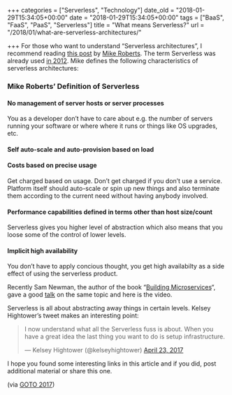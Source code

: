 +++
categories = ["Serverless", "Technology"]
date_old = "2018-01-29T15:34:05+00:00"
date = "2018-01-29T15:34:05+00:00"
tags = ["BaaS", "FaaS", "PaaS", "Serverless"]
title = "What means Serverless?"
url = "/2018/01/what-are-serverless-architectures/"

+++
For those who want to understand &#8220;Serverless architectures&#8221;, I recommend reading <a href="https://martinfowler.com/articles/serverless.html" target="_blank" rel="noopener">this post</a> by <a href="https://twitter.com/mikebroberts" target="_blank" rel="noopener">Mike Roberts</a>. The term Serverless was already used <a href="https://readwrite.com/2012/10/15/why-the-future-of-software-and-apps-is-serverless/" target="_blank" rel="noopener">in 2012</a>. Mike defines the following characteristics of serverless architectures:

### Mike Roberts&#8217; Definition of Serverless

#### No management of server hosts or server processes

You as a developer don&#8217;t have to care about e.g. the number of servers running your software or where where it runs or things like OS upgrades, etc.

#### Self auto-scale and auto-provision based on load

#### Costs based on precise usage

<div id="text-3-71-1-3" class="outline-text-5">
  <p>
    Get charged based on usage. Don&#8217;t get charged if you don&#8217;t use a service. Platform itself should auto-scale or spin up new things and also terminate them according to the current need without having anybody involved.
  </p>
</div>

#### Performance capabilities defined in terms other than host size/count

<div id="text-3-71-1-4" class="outline-text-5">
  <p>
    Serverless gives you higher level of abstraction which also means that you loose some of the control of lower levels.
  </p>
</div>

#### Implicit high availability

<div id="text-3-71-1-5" class="outline-text-5">
  <p>
    You don&#8217;t have to apply concious thought, you get high availabilty as a side effect of using the serverless product.
  </p>
  
  <p>
    Recently Sam Newman, the author of the book &#8220;<a href="https://samnewman.io/books/building_microservices/">Building Microservices</a>&#8220;, gave a good <a href="https://www.youtube.com/watch?v%253DaZlrv-0PE_c">talk</a> on the same topic and here is the video.
  </p>
  
  <p>
  </p>
</div>

Serverless is all about abstracting away things in certain levels. Kelsey Hightower&#8217;s tweet makes an interesting point:

<blockquote class="twitter-tweet" data-width="550" data-dnt="true">
  <p lang="en" dir="ltr">
    I now understand what all the Serverless fuss is about. When you have a great idea the last thing you want to do is setup infrastructure.
  </p>
  
  <p>
    &mdash; Kelsey Hightower (@kelseyhightower) <a href="https://twitter.com/kelseyhightower/status/856272003963039744?ref_src=twsrc%5Etfw">April 23, 2017</a>
  </p>
</blockquote>



I hope you found some interesting links in this article and if you did, post additional material or share this one.

(via [GOTO 2017][1])

 [1]: https://www.youtube.com/watch?v=aZlrv-0PE_c